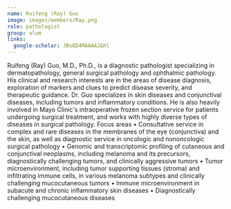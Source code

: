 ```yaml
---
name: Ruifeng (Ray) Guo
image: images/members/Ray.png
role: pathologist
group: alum
links:
  google-scholar: JBs8D4MAAAAJ&hl
---
```

Ruifeng (Ray) Guo, M.D., Ph.D., is a diagnostic pathologist specializing in dermatopathology, general surgical pathology and ophthalmic pathology. His clinical and research interests are in the areas of disease diagnosis, exploration of markers and clues to predict disease severity, and therapeutic guidance.
Dr. Guo specializes in skin diseases and conjunctival diseases, including tumors and inflammatory conditions. He is also heavily involved in Mayo Clinic's intraoperative frozen section service for patients undergoing surgical treatment, and works with highly diverse types of diseases in surgical pathology.
Focus areas
• Consultative service in complex and rare diseases in the membranes of the eye (conjunctiva) and the skin, as well as diagnostic service in oncologic and nononcologic surgical pathology
• Genomic and transcriptomic profiling of cutaneous and conjunctival neoplasms, including melanoma and its precursors, diagnostically challenging tumors, and clinically aggressive tumors
• Tumor microenvironment, including tumor supporting tissues (stroma) and infiltrating immune cells, in various melanoma subtypes and clinically challenging mucocutaneous tumors
• Immune microenvironment in subacute and chronic inflammatory skin diseases
• Diagnostically challenging mucocutaneous diseases